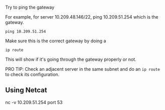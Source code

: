 Try to ping the gateway

For example, for server 10.209.48.146/22, ping 10.209.51.254 which is the gateway.

```
ping 10.209.51.254
```

Make sure this is the correct gateway by doing a 

```
ip route
```

This will show if it's going through the gateway properly or not. 

PRO TIP: Check an adjacent server in the same subnet and do an `ip route` to check its configuration.

## Using Netcat

nc -v 10.209.51.254 port 53
